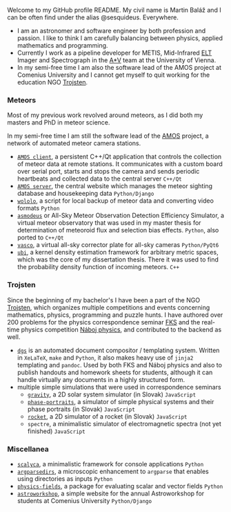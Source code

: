 Welcome to my GitHub profile README. My civil name is Martin Baláž and I can be often find under the alias @sesquideus. Everywhere.

- I am an astronomer and software engineer by both profession and passion.
  I like to think I am carefully balancing between physics, applied mathematics and programming.
- Currently I work as a pipeline developer for METIS, Mid-Infrared [ELT](https://elt.eso.org/)
  Imager and Spectrograph in the [A*V](https://astarvienna.github.io) team at the University of Vienna.
- In my semi-free time I am also the software lead of the AMOS project at Comenius University
  and I cannot get myself to quit working for the education NGO [Trojsten](https://trojsten.sk/).

### Meteors
Most of my previous work revolved around meteors, as I did both my masters and PhD in meteor science.

In my semi-free time I am still the software lead of the [AMOS](https://fmph.uniba.sk/en/microsites/daa/division-of-astronomy-and-astrophysics/research/meteors/amos/) project,
a network of automated meteor camera stations.

- [`AMOS client`](https://github.com/AMOS-uniba/amos-client/), a persistent C++/Qt application that controls the collection of meteor data at remote stations.
  It communicates with a custom board over serial port, starts and stops the camera and sends periodic heartbeats and collected data to the central server `C++/Qt`
- [`AMOS server`](https://github.com/AMOS-uniba/amos-server/), the central website which manages the meteor sighting database and housekeeping data `Python/Django`
- [`wololo`](https://github.com/AMOS-uniba/wololo/), a script for local backup of meteor data and converting video formats `Python`
- [`asmodeus`](https://github.com/sesquideus/asmodeus/) or All-Sky Meteor Observation Detection Efficiency Simulator, a virtual meteor observatory that
  was used in my master thesis for determination of meteoroid flux and selection bias effects. `Python`, also ported to `C++/Qt`
- [`vasco`](https://github.com/sesquideus/vasco/), a virtual all-sky corrector plate for all-sky cameras `Python/PyQt6`
- [`ubi`](https://github.com/sesquideus/ubi), a kernel density estimation framework for arbitrary metric spaces,
  which was the core of my dissertation thesis. There it was used to find the probability density function of incoming meteors.  `C++`

### Trojsten
Since the beginning of my bachelor's I have been a part of the NGO [Trojsten](https://trojsten.sk/),
which organizes multiple competitions and events concerning mathematics, physics, programming and puzzle hunts.
I have authored over 200 problems for the physics correspondence seminar [FKS](https://fks.sk/) and the
real-time physics competition [Náboj physics](https://physics.naboj.org/), and contributed to the backend as well.

- [`dgs`](https://github.com/trojsten/dgs/) is an automated document compositor / templating system.
  Written in `XeLaTeX`, `make` and `Python`, it also makes heavy use of `jinja2` templating and `pandoc`.
  Used by both FKS and Náboj physics and also to publish handouts and homework sheets for students,
  although it can handle virtually any documents in a highly structured form.
- multiple simple simulations that were used in correspondence seminars
  - [`gravity`](http://alchemilka.fks.sk/~sesquideus/orbita/), a 2D solar system simulator (in Slovak) `JavaScript`
  - [`phase-portraits`](http://alchemilka.fks.sk/~sesquideus/fp/), a simulator of simple physical systems and their phase portraits (in Slovak) `JavaScript`
  - [`rocket`](http://alchemilka.fks.sk/~sesquideus/raketa/), a 2D simulator of a rocket (in Slovak) `JavaScript`
  - `spectre`, a minimalistic simulator of electromagnetic spectra (not yet finished)  `JavaScript`

### Miscellanea
- [`scalyca`](https://github.com/sesquideus/scalyca/), a minimalistic framework for console applications `Python`
- [`argparsedirs`](https://github.com/sesquideus/argparsedirs/), a microscopic enhancement to `argparse` that enables using directories as inputs `Python`
- [`physics-fields`](https://github.com/sesquideus/physics-fields/), a package for evaluating scalar and vector fields `Python`
- [`astroworkshop`](https://github.com/sesquideus/astroworkshop/), a simple website for the annual Astroworkshop for students at Comenius University `Python/Django`

<!-- I realized that in highly structured, repetitive documents lots of metadata can be kept in the directory structure itself;
that many parts can (and _should_) be highly reusable; and most importantly that there should be a single source of truth.
The same applies to many other documents, such as lecture materials, handouts or homework sheets for students. -->
 
<!---
sesquideus/sesquideus is a ✨ special ✨ repository because its `README.md` (this file) appears on your GitHub profile.
You can click the Preview link to take a look at your changes.
--->
